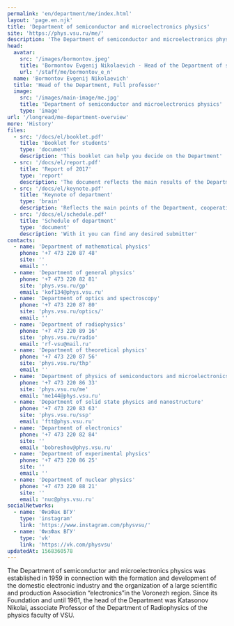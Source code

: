 ```yaml
---
permalink: 'en/department/me/index.html'
layout: 'page.en.njk'
title: 'Department of semiconductor and microelectronics physics'
site: 'https://phys.vsu.ru/me/'
description: 'The Department of semiconductor and microelectronics physics was established in 1959 in connection with the formation and development of the domestic electronic industry and the organization of a large scientific and production Association “electronics”in the Voronezh region. Since its Foundation and until 1961, the head of the Department was Katasonov Nikolai, associate Professor of the Department of Radiophysics of the physics faculty of VSU.'
head:
  avatar:
    src: '/images/bormontov.jpeg'
    title: 'Bormontov Evgenij Nikolaevich - Head of the Department of semiconductor and microelectronics physics'
    url: '/staff/me/bormontov_e_n'
  name: 'Bormontov Evgenij Nikolaevich'
  title: 'Head of the Department, Full professor'
  image:
    src: '/images/main-image/me.jpg'
    title: 'Department of semiconductor and microelectronics physics'
    type: 'image'
url: '/longread/me-department-overview'
more: 'History'
files:
  - src: '/docs/el/booklet.pdf'
    title: 'Booklet for students'
    type: 'document'
    description: 'This booklet can help you decide on the Department'
  - src: '/docs/el/report.pdf'
    title: 'Report of 2017'
    type: 'report'
    description: 'The document reflects the main results of the Department'
  - src: '/docs/el/keynote.pdf'
    title: 'Keynote of department'
    type: 'brain'
    description: 'Reflects the main points of the Department, cooperation and scientific achievements'
  - src: '/docs/el/schedule.pdf'
    title: 'Schedule of department'
    type: 'document'
    description: 'With it you can find any desired submitter'
contacts:
  - name: 'Department of mathematical physics'
    phone: '+7 473 220 87 48'
    site: ''
    email: ''
  - name: 'Department of general physics'
    phone: '+7 473 220 82 81'
    site: 'phys.vsu.ru/gp'
    email: 'kof134@phys.vsu.ru'
  - name: 'Department of optics and spectroscopy'
    phone: '+7 473 220 87 80'
    site: 'phys.vsu.ru/optics/'
    email: ''
  - name: 'Department of radiophysics'
    phone: '+7 473 220 89 16'
    site: 'phys.vsu.ru/radio'
    email: 'rf-vsu@mail.ru'
  - name: 'Department of theoretical physics'
    phone: '+7 473 220 87 56'
    site: 'phys.vsu.ru/thp'
    email: ''
  - name: 'Department of physics of semiconductors and microelectronics'
    phone: '+7 473 220 86 33'
    site: 'phys.vsu.ru/me'
    email: 'me144@phys.vsu.ru'
  - name: 'Department of solid state physics and nanostructure'
    phone: '+7 473 220 83 63'
    site: 'phys.vsu.ru/ssp'
    email: 'ftt@phys.vsu.ru'
  - name: 'Department of electronics'
    phone: '+7 473 220 82 84'
    site: ''
    email: 'bobreshov@phys.vsu.ru'
  - name: 'Department of experimental physics'
    phone: '+7 473 220 86 25'
    site: ''
    email: ''
  - name: 'Department of nuclear physics'
    phone: '+7 473 220 88 21'
    site: ''
    email: 'nuc@phys.vsu.ru'
socialNetworks:
  - name: 'ФизФак ВГУ'
    type: 'instagram'
    link: 'https://www.instagram.com/physvsu/'
  - name: 'ФизФак ВГУ'
    type: 'vk'
    link: 'https://vk.com/physvsu'
updatedAt: 1568360578
---
```

The Department of semiconductor and microelectronics physics was established in 1959 in connection with the formation and development of the domestic electronic industry and the organization of a large scientific and production Association “electronics”in the Voronezh region. Since its Foundation and until 1961, the head of the Department was Katasonov Nikolai, associate Professor of the Department of Radiophysics of the physics faculty of VSU.
